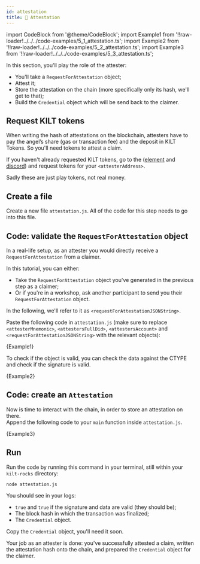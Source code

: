 ```yaml
---
id: attestation
title: 🔖 Attestation
---
```


import CodeBlock from '@theme/CodeBlock';
import Example1 from '!!raw-loader!../../../code-examples/5_1_attestation.ts';
import Example2 from '!!raw-loader!../../../code-examples/5_2_attestation.ts';
import Example3 from '!!raw-loader!../../../code-examples/5_3_attestation.ts';

In this section, you'll play the role of the <span class="label-role attester">attester</span>:

- You'll take a `RequestForAttestation` object;
- Attest it;
- Store the attestation on the chain (more specifically only its hash, we'll get to that);
- Build the `Credential` object which will be send back to the <span class="label-role claimer">claimer</span>.

## Request KILT tokens

When writing the hash of attestations on the blockchain, <span class="label-role attester">attesters</span> have to pay the angel’s
share (gas or transaction fee) and the deposit in KILT Tokens. So you'll need tokens to attest a claim.

If you haven't already requested KILT tokens, go to the ([element](https://matrix.to/#/%23kilt-general:matrix.org) and [discord](https://discord.gg/hX4pc8rdHS)) and request tokens for your `<attesterAddress>`.

Sadly these are just play tokens, not real money.

## Create a file

Create a new file `attestation.js`.
All of the code for this step needs to go into this file.

## Code: validate the `RequestForAttestation` object

In a real-life setup, as an <span class="label-role attester">attester</span> you would directly receive a `RequestForAttestation` from a <span class="label-role claimer">claimer</span>.

In this tutorial, you can either:

- Take the `RequestForAttestation` object you've generated in the previous step as a <span class="label-role claimer">claimer</span>;
- Or if you're in a workshop, ask another participant to send you their `RequestForAttestation` object.

In the following, we'll refer to it as `<requestForAttestationJSONString>`.

Paste the following code in `attestation.js` (make sure to replace `<attesterMnemonic>`, `<attestersFullDid>`, `<attestersAccount>` and `<requestForAttestationJSONString>` with the relevant objects):

<CodeBlock className="language-ts">
  {Example1}
</CodeBlock>

To check if the object is valid, you can check the data against the CTYPE
and check if the signature is valid.

<CodeBlock className="language-ts">
  {Example2}
</CodeBlock>

## Code: create an `Attestation`

Now is time to interact with the chain, in order to store an attestation on there.  
Append the following code to your `main` function inside `attestation.js`.

<CodeBlock className="language-ts">
  {Example3}
</CodeBlock>

## Run

Run the code by running this command in your terminal, still within your `kilt-rocks` directory:

```bash
node attestation.js
```

You should see in your logs:

- `true` and `true` if the signature and data are valid (they should be);
- The block hash in which the transaction was finalized;
- The `Credential` object.

Copy the `Credential` object, you'll need it soon.

Your job as an <span class="label-role attester">attester</span> is done: you've successfully attested a claim, written the attestation hash onto the chain, and prepared the `Credential` object for the <span class="label-role claimer">claimer</span>.

[faucet]: https://faucet.kilt.io/
